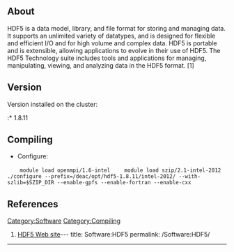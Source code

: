 ## About

HDF5 is a data model, library, and file format for storing and managing
data. It supports an unlimited variety of datatypes, and is designed for
flexible and efficient I/O and for high volume and complex data. HDF5 is
portable and is extensible, allowing applications to evolve in their use
of HDF5. The HDF5 Technology suite includes tools and applications for
managing, manipulating, viewing, and analyzing data in the HDF5 format.
\[1\]

## Version

Version installed on the cluster:

:\*
1.8.11

## Compiling

  - Configure:

`    module load openmpi/1.6-intel`
`    module load szip/2.1-intel-2012`
`    ./configure --prefix=/deac/opt/hdf5-1.8.11/intel-2012/ --with-szlib=$SZIP_DIR --enable-gpfs --enable-fortran --enable-cxx`

## References

<references/>

[Category:Software](Category:Software "wikilink")
[Category:Compiling](Category:Compiling "wikilink")

1.  [HDF5 Web site](https://support.hdfgroup.org/HDF5/)---
title: Software:HDF5
permalink: /Software:HDF5/
---


